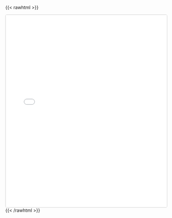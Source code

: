 {{< rawhtml >}}
<iframe
  src="/static/export-obsidian-canvas/index.html&quest;file=DDC-Canon/Events/Full_Timeline.canvas"
  width="100%"
  height="600"
  style="border:1px solid #ccc; border-radius:4px;"
></iframe>
{{< /rawhtml >}}